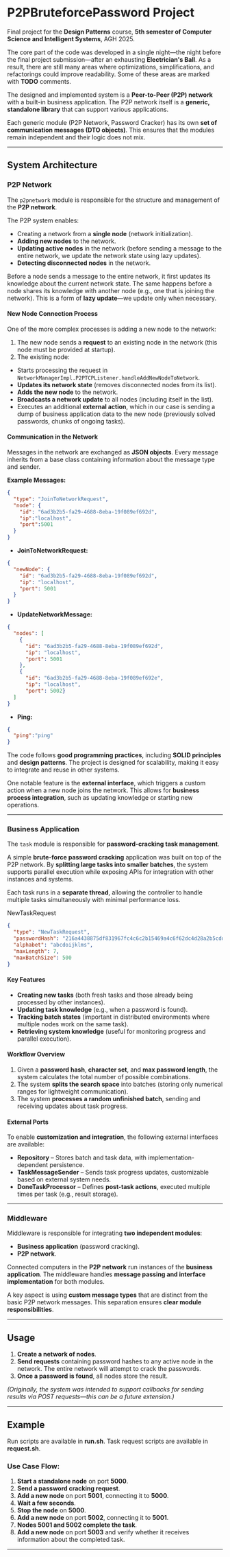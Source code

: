 # P2PBruteforcePassword Project

Final project for the **Design Patterns** course, **5th semester of Computer Science and Intelligent Systems**, AGH 2025.

The core part of the code was developed in a single night—the night before the final project submission—after an exhausting **Electrician's Ball**. As a result, there are still many areas where optimizations, simplifications, and refactorings could improve readability. Some of these areas are marked with **TODO** comments.

The designed and implemented system is a **Peer-to-Peer (P2P) network** with a built-in business application. The P2P network itself is a **generic, standalone library** that can support various applications.

Each generic module (P2P Network, Password Cracker) has its own **set of communication messages (DTO objects)**. This ensures that the modules remain independent and their logic does not mix.

---

## **System Architecture**

### **P2P Network**

The `p2pnetwork` module is responsible for the structure and management of the **P2P network**.

The P2P system enables:

- Creating a network from a **single node** (network initialization).
- **Adding new nodes** to the network.
- **Updating active nodes** in the network (before sending a message to the entire network, we update the network state using lazy updates).
- **Detecting disconnected nodes** in the network.

Before a node sends a message to the entire network, it first updates its knowledge about the current network state. The same happens before a node shares its knowledge with another node (e.g., one that is joining the network). This is a form of **lazy update**—we update only when necessary.

#### **New Node Connection Process**

One of the more complex processes is adding a new node to the network:

1. The new node sends a **request** to an existing node in the network (this node must be provided at startup).
2. The existing node:
  - Starts processing the request in `NetworkManagerImpl.P2PTCPListener.handleAddNewNodeToNetwork`.
  - **Updates its network state** (removes disconnected nodes from its list).
  - **Adds the new node** to the network.
  - **Broadcasts a network update** to all nodes (including itself in the list).
  - Executes an additional **external action**, which in our case is sending a dump of business application data to the new node (previously solved passwords, chunks of ongoing tasks).

#### **Communication in the Network**

Messages in the network are exchanged as **JSON objects**. Every message inherits from a base class containing information about the message type and sender.

**Example Messages:**

```json
{
  "type": "JoinToNetworkRequest",
  "node": {
    "id": "6ad3b2b5-fa29-4688-8eba-19f089ef692d",
    "ip":"localhost",
    "port":5001
  }
}
```

- **JoinToNetworkRequest:**

```json
{
  "newNode": {
    "id": "6ad3b2b5-fa29-4688-8eba-19f089ef692d",
    "ip": "localhost",
    "port": 5001
  }
}
```

- **UpdateNetworkMessage:**

```json
{
  "nodes": [
    {
      "id": "6ad3b2b5-fa29-4688-8eba-19f089ef692d",
      "ip": "localhost",
      "port": 5001
    },
    {
      "id": "6ad3b2b5-fa29-4688-8eba-19f089ef692e",
      "ip": "localhost",
      "port": 5002}
  ]
}
```

- **Ping:**

```json
{
  "ping":"ping"
}
```

The code follows **good programming practices**, including **SOLID principles** and **design patterns**. The project is designed for scalability, making it easy to integrate and reuse in other systems.

One notable feature is the **external interface**, which triggers a custom action when a new node joins the network. This allows for **business process integration**, such as updating knowledge or starting new operations.

---

### **Business Application**

The `task` module is responsible for **password-cracking task management**.

A simple **brute-force password cracking** application was built on top of the P2P network. By **splitting large tasks into smaller batches**, the system supports parallel execution while exposing APIs for integration with other instances and systems.

Each task runs in a **separate thread**, allowing the controller to handle multiple tasks simultaneously with minimal performance loss.

NewTaskRequest
```json
{
  "type": "NewTaskRequest",
  "passwordHash": "216a4438875df831967fc4c6c2b15469a4c6f62dc4d28a2b5cddebddf4cfe5ad",
  "alphabet": "abcdoijklms",
  "maxLength": 7,
  "maxBatchSize": 500
}
```

#### **Key Features**

- **Creating new tasks** (both fresh tasks and those already being processed by other instances).
- **Updating task knowledge** (e.g., when a password is found).
- **Tracking batch states** (important in distributed environments where multiple nodes work on the same task).
- **Retrieving system knowledge** (useful for monitoring progress and parallel execution).

#### **Workflow Overview**

1. Given a **password hash**, **character set**, and **max password length**, the system calculates the total number of possible combinations.
2. The system **splits the search space** into batches (storing only numerical ranges for lightweight communication).
3. The system **processes a random unfinished batch**, sending and receiving updates about task progress.

#### **External Ports**

To enable **customization and integration**, the following external interfaces are available:

- **Repository** – Stores batch and task data, with implementation-dependent persistence.
- **TaskMessageSender** – Sends task progress updates, customizable based on external system needs.
- **DoneTaskProcessor** – Defines **post-task actions**, executed multiple times per task (e.g., result storage).

---

### **Middleware**

Middleware is responsible for integrating **two independent modules**:

- **Business application** (password cracking).
- **P2P network**.

Connected computers in the **P2P network** run instances of the **business application**. The middleware handles **message passing and interface implementation** for both modules.

A key aspect is using **custom message types** that are distinct from the basic P2P network messages. This separation ensures **clear module responsibilities**.

---

## **Usage**

1. **Create a network of nodes**.
2. **Send requests** containing password hashes to any active node in the network. The entire network will attempt to crack the passwords.
3. **Once a password is found**, all nodes store the result.

*(Originally, the system was intended to support callbacks for sending results via POST requests—this can be a future extension.)*

---

## **Example**

Run scripts are available in **run.sh**. Task request scripts are available in **request.sh**.

### **Use Case Flow:**

1. **Start a standalone node** on port **5000**.
2. **Send a password cracking request**.
3. **Add a new node** on port **5001**, connecting it to **5000**.
4. **Wait a few seconds**.
5. **Stop the node** on **5000**.
6. **Add a new node** on port **5002**, connecting it to **5001**.
7. **Nodes 5001 and 5002 complete the task**.
8. **Add a new node** on port **5003** and verify whether it receives information about the completed task.

---
